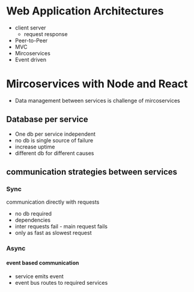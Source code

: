 # Web Application Architectures

* client server
  * request response
* Peer-to-Peer
* MVC
* Mircoservices
* Event driven

# Mircoservices with Node and React
- Data management between services is challenge of mircoservices
## Database per service
- One db per service independent 
- no db is single source of failure
- increase uptime
- different db for different causes 

## communication strategies between services
### Sync
communication directly with requests
- no db required
- dependencies
- inter requests fail - main request fails
- only as fast as slowest request
### Async
#### event based communication

- service emits event 
- event bus routes to required services



